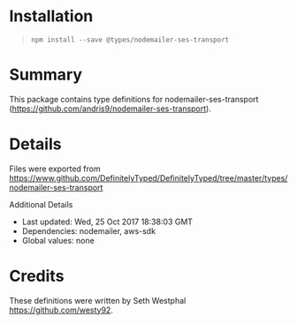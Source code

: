 # Installation
> `npm install --save @types/nodemailer-ses-transport`

# Summary
This package contains type definitions for nodemailer-ses-transport (https://github.com/andris9/nodemailer-ses-transport).

# Details
Files were exported from https://www.github.com/DefinitelyTyped/DefinitelyTyped/tree/master/types/nodemailer-ses-transport

Additional Details
 * Last updated: Wed, 25 Oct 2017 18:38:03 GMT
 * Dependencies: nodemailer, aws-sdk
 * Global values: none

# Credits
These definitions were written by Seth Westphal <https://github.com/westy92>.

